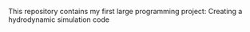 This repository contains my first large programming project: Creating a hydrodynamic simulation code
